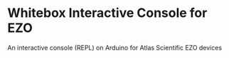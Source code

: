 # Whitebox Interactive Console for EZO
An interactive console (REPL) on Arduino for Atlas Scientific EZO devices
